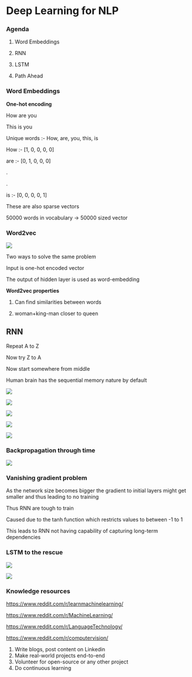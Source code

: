 # Deep Learning for NLP

### Agenda

1. Word Embeddings

2. RNN

3. LSTM

4. Path Ahead



### Word Embeddings

**One-hot encoding**

How are you

This is you



Unique words :- How, are, you, this, is

How :- [1, 0, 0, 0, 0]

are :- [0, 1, 0, 0, 0]

.

.

is :- [0, 0, 0, 0, 1]



These are also sparse vectors



50000 words in vocabulary -> 50000 sized vector



### Word2vec

![](https://miro.medium.com/max/1806/1*cuOmGT7NevP9oJFJfVpRKA.png)

Two ways to solve the same problem

Input is one-hot encoded vector

The output of hidden layer is used as word-embedding



**Word2vec properties**

1. Can find similarities between words

2. woman+king-man closer to queen





## RNN

Repeat A to Z

Now try Z to A

Now start somewhere from middle

Human brain has the sequential memory nature by default

![](https://miro.medium.com/max/1254/1*go8PHsPNbbV6qRiwpUQ5BQ.png)

![](https://pythonmachinelearning.pro/wp-content/uploads/2017/10/Unrolled-RNN.png.webp)

![](https://miro.medium.com/max/269/1*U_-WbACJ-4ng9jImoplJXQ.png)

![](https://miro.medium.com/max/714/0*04-4nua4q2PRqLag.png)

![](https://miro.medium.com/max/218/0*q3pOhx4Esh0zl3cX.png)



### Backpropagation through time

![](https://ars.els-cdn.com/content/image/1-s2.0-S0959438818302009-gr1.jpg)

### Vanishing gradient problem

As the network size becomes bigger the gradient to initial layers might get smaller and thus leading to no training 

Thus RNN are tough to train

Caused due to the tanh function which restricts values to between -1 to 1



This leads to RNN not having capability of capturing long-term dependencies



### LSTM to the rescue

![](https://cdn.analyticsvidhya.com/wp-content/uploads/2017/12/10131302/13-850x326.png)





![](https://colah.github.io/posts/2015-08-Understanding-LSTMs/img/LSTM3-C-line.png)



### Knowledge resources

https://www.reddit.com/r/learnmachinelearning/

https://www.reddit.com/r/MachineLearning/

https://www.reddit.com/r/LanguageTechnology/

https://www.reddit.com/r/computervision/



1. Write blogs, post content on Linkedin
2. Make real-world projects end-to-end
3. Volunteer for open-source or any other project
4. Do continuous learning